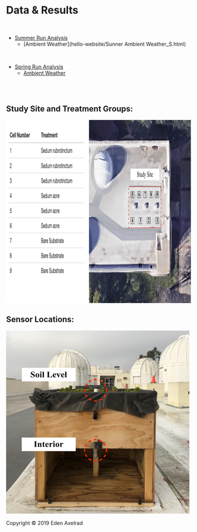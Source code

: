 # Data & Results

<br>

- [Summer Run Analysis](hello-website/Summer_Run.html)
  - [Ambient Weather](hello-website/Sunner Ambient Weather_S.html)

<br>

- [Spring Run Analysis](hello-website/new_stats.html)
  - [Ambient Weather](hello-website/Ambient_Weather.html)

<br>
<br>

## Study Site and Treatment Groups:

  <img src="hello-website/sidebyside.png" width="1000" height="500">

<br>
 
## Sensor Locations:

  <img src="hello-website/sensor locations.jpeg" width="500" height="500">
 
<br>

<p>Copyright &copy; 2019 Eden Axelrad
